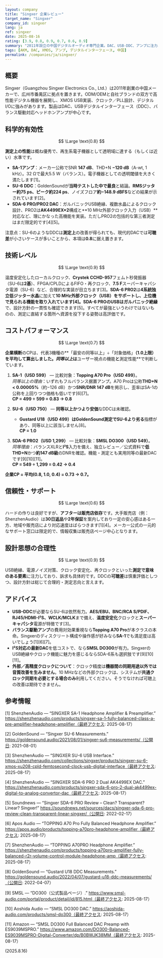 ```yaml
---
layout: company
title: "Singxer 企業レビュー"
target_name: "Singxer"
company_id: singxer
lang: ja
ref: singxer
date: 2025-08-16
rating: [3.9, 0.8, 0.9, 0.7, 0.6, 0.9]
summary: "2011年設立の中国デジタルオーディオ専門企業。DAC、USB-DDC、アンプに注力。技術実装は高水準だが、アフターは販売店依存。"
tags: [AKM, DAC, XMOS, アンプ, デジタルインターフェース, 中国]
permalink: /companies/ja/singxer/
---
```

## 概要

Singxer（Guangzhou Singxer Electronics Co., Ltd.）は2011年創業の中国メーカーで、広州市番禺区に拠点を置きます。ODM/OEMと自社ブランドの双方で高性能デジタル機器を展開し、XMOS USB実装、クロック／PLL設計、デジタルI/Oに強みがあります。製品はDAC、USBデジタルインターフェース（DDC）、バランス駆動対応ヘッドホンアンプが中心です。

## 科学的有効性

$$ \Large \text{0.8} $$

**測定上の性能**は概ね優秀で、再生系電子機器として透明域に達する（もしくは近い）水準です。  
- **SA-1アンプ**：メーカー公称でSNR **147 dB**、THD+N **−120 dB**（A-wt, 1 kHz）。32 Ωで最大5.5 W（バランス）。電子機器としての透明閾値を大きく満たします[1]。  
- **SU-6 DDC**：GoldenSoundが**当時テストした中で最良**と結論。**RMSジッター約75 ps、ピーク約224 ps**、ノイズフロア**約−148.9 dBFS**などの結果が示されています[2]。  
- **SDA-6 PRO/PRO2 DAC**：ガルバニックUSB絶縁、複数水晶によるクロック設計、PRO2は**AK4499EX×2**構成と**10 MHz外部クロック入力（USB）**対応など、理にかなった高機能を実装。ただしPRO2の包括的な第三者測定はまだ限定的です[4][5]。

注意点：SU-6のようなDDCは**測定上**の改善が得られても、現代的DACでは**可聴差**が小さいケースが多いことから、本項は**0.8**に据え置きます。

## 技術レベル

$$ \Large \text{0.9} $$

温度安定化したローカルクロック、**Crystek CCHD-957**フェムト秒発振器（SU-6は**2基**）、FPGA/CPLDによるFIFO・再クロック、**7.5 F**スーパーキャパシタ電源（SU-6）など、合理的な実装が目立ちます[3]。**SDA-6 PRO2**は**4系統独立低ジッター水晶**に加えて**10 MHz外部クロック（USB）**をサポートし、上位機で見られる機能を取り入れています[4]。**SDA-6 PRO**のUSBは**ガルバニック絶縁**で、設計方針の一貫性も確認できます[5]。すべてが最強というわけではないものの、測定に直結する箇所へ資源を投下する姿勢は高評価です。

## コストパフォーマンス

$$ \Large \text{0.7} $$

**企業横断**のCPは、代表3機種の**「最安の同等以上」÷「対象価格」**（1.0上限）を平均して算出しました。*同等以上*は**ユーザー視点の機能**と**測定性能**で判断しています。

1) **SA-1（USD 599）** — 比較対象：**Topping A70 Pro（USD 499）**。  
   *同等以上の理由*：いずれもフルバランス据置アンプ。A70 Proは公称**THD+N < 0.00005%**（約−126 dB）かつ**SNR/DNR 147 dB**を掲示し、歪率はSA-1の公称を上回りつつ価格も低いです[6][7]。  
   **CP = 499 ÷ 599 = 0.83 → 0.8**

2) **SU-6（USD 750）** — **同等以上かつより安価**なDDCは未確認。  
   - **Gustard U18（USD 499）**はGoldenSound測定で**SU-6より劣る**指標があり、同等以上に該当しません[8]。  
   **CP = 1.0**

3) **SDA-6 PRO2（USD 1,299）** — 比較対象：**SMSL DO300（USD 549）**。  
   *同等理由*：バランスXLRと**I²S**入力を備え、独立レビュー／公式資料で**低THD+N**かつ**約147 dB級**のDNRを確認。機能・測定とも実用同等の最新DACです[9][10][11]。  
   **CP = 549 ÷ 1,299 = 0.42 → 0.4**

**企業CP = 平均(0.8, 1.0, 0.4) = 0.73 → 0.7。**

## 信頼性・サポート

$$ \Large \text{0.6} $$

ハードの作りは良好ですが、**アフターは販売店依存**です。大手販売店（例：ShenzhenAudio）は**30日返品**や**2年保証**を案内しており一定の安心感はある一方、地域や販売店により対応速度はばらつきます[1][4]。メーカー公式の一元的なサポート窓口は限定的で、情報収集は販売店ページ中心となります。

## 設計思想の合理性

$$ \Large \text{0.9} $$

USB絶縁、電源ノイズ対策、クロック安定化、再クロックといった**測定で意味のある要素**に注力しており、訴求も具体的です。DDCの**可聴差**は慎重評価としつつ、設計方針は総じて合理的・測定志向と言えます。

## アドバイス

- **USB–DDC**が必要ならSU-6は依然有力。**AES/EBU、BNC/RCA S/PDIF、RJ45/HDMI-I²S、WCLK/MCLK**まで備え、**温度安定化**クロックと**スーパーキャパシタ**電源が特徴です[3]。  
- **バランス駆動アンプ**の費用対効果重視なら**Topping A70 Pro**が本クラスの本命。Singxerのディスクリート構成や操作感が好みなら**SA-1**でも満足度は高いでしょう[1][6][7]。  
- **I²S対応の最新DAC**を低コストで、なら**SMSL DO300**が有力。SingxerのUSB絶縁やクロック機能に魅力を感じるならSDA-6系も選択肢です[9][10][11]。  
- **外部／高精度クロックについて**：クロック精度は**機器間の同期用途以外では音質改善を生みません**。10 MHzなどの外部クロックは、システムが**共通クロック同期を必要とする場合のみ**利用してください。そうでなければ可聴上の改善は期待できません。

## 参考情報

[1] ShenzhenAudio — “SINGXER SA-1 Headphone Amplifier & Preamplifier.” https://shenzhenaudio.com/products/singxer-sa-1-fully-balanced-class-a-pre-amplifier-headphone-amplifier（最終アクセス: 2025-08-17）

[2] GoldenSound — “Singxer SU-6 Measurements.” https://goldensound.audio/2021/08/01/singxer-su6-measurements/（公開日: 2021-08-01）

[3] ShenzhenAudio — “SINGXER SU-6 USB Interface.” https://shenzhenaudio.com/collections/singxer/products/singxer-su-6-xmos-xu208-cpld-femtosecond-clock-usb-digital-interface（最終アクセス: 2025-08-17）

[4] ShenzhenAudio — “SINGXER SDA-6 PRO 2 Dual AK4499EX DAC.” https://shenzhenaudio.com/products/singxer-sda-6-pro-2-dual-ak4499ex-digital-to-analog-convertor-dac（最終アクセス: 2025-08-17）

[5] Soundnews — “Singxer SDA-6 PRO Review – Clean? Transparent? Linear? Singxer!” https://soundnews.net/sources/dacs/singxer-sda-6-pro-review-clean-transparent-linear-singxer/（公開日: 2022-02-17）

[6] Apos Audio — “TOPPING A70 Pro Fully Balanced Headphone Amplifier.” https://apos.audio/products/topping-a70pro-headphone-amplifier（最終アクセス: 2025-08-17）

[7] ShenzhenAudio — “TOPPING A70PRO Headphone Amplifier.” https://shenzhenaudio.com/products/topping-a70pro-amplifier-fully-balanced-r2r-volume-control-module-headphone-amp（最終アクセス: 2025-08-17）

[8] GoldenSound — “Gustard U18 DDC Measurements.” https://goldensound.audio/2022/04/07/gustard-u18-ddc-measurements/（公開日: 2022-04-07）

[9] SMSL — “DO300（公式製品ページ）.” https://www.smsl-audio.com/portal/product/detail/id/815.html（最終アクセス: 2025-08-17）

[10] Aoshida Audio — “SMSL DO300 DAC.” https://aoshida-audio.com/products/smsl-do300（最終アクセス: 2025-08-17）

[11] Amazon — “SMSL DO300 Full Balanced DAC Preamp with ES9039MSPRO.” https://www.amazon.com/DO300-Balanced-ES9039MSPRO-Digital-Converter/dp/B0BWJK38MM（最終アクセス: 2025-08-17）

(2025.8.16)


